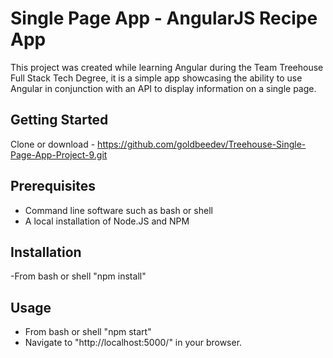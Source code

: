 # Single Page App - AngularJS Recipe App
This project was created while learning Angular during the Team Treehouse Full Stack Tech Degree, it is a simple app showcasing the ability to use Angular in conjunction with an API to display information on a single page.

## Getting Started
Clone or download - https://github.com/goldbeedev/Treehouse-Single-Page-App-Project-9.git

## Prerequisites
* Command line software such as bash or shell
* A local installation of Node.JS and NPM

## Installation
-From bash or shell "npm install"

## Usage
* From bash or shell "npm start"
* Navigate to "http://localhost:5000/" in your browser.

